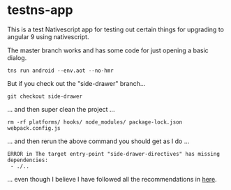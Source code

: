 # testns-app

This is a test Nativescript app for testing out certain things for upgrading to angular 9 using nativescript.

The master branch works and has some code for just opening a basic dialog.

`tns run android --env.aot --no-hmr`

But if you check out the "side-drawer" branch...

```
git checkout side-drawer
```

... and then super clean the project ...

```
rm -rf platforms/ hooks/ node_modules/ package-lock.json webpack.config.js
```

... and then rerun the above command you should get as I do ...

```
ERROR in The target entry-point "side-drawer-directives" has missing dependencies:
 - ./..
```

... even though I believe I have followed all the recommendations in [here](https://github.com/NativeScript/nativescript-angular/pull/2124#issue-376409005).
